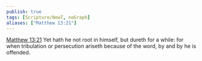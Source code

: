 ```yaml
---
publish: true
tags: [Scripture/NewT, noGraph]
aliases: ["Matthew 13:21"]
---
```

[Matthew 13:21](https://churchofjesuschrist.org/study/scriptures/nt/matt/13?lang=eng&id=p21#p21) Yet hath he not root in himself, but dureth for a while: for when tribulation or persecution ariseth because of the word, by and by he is offended.
